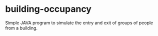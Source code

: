 # building-occupancy
Simple JAVA program to simulate the entry and exit of groups of people from a building. 
